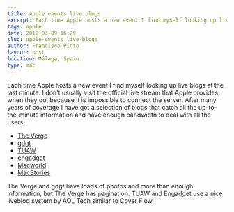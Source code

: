 ```yaml
---
title: Apple events live blogs
excerpt: Each time Apple hosts a new event I find myself looking up live blogs at the last minute.
tags: apple
date: 2012-03-09 16:29
slug: apple-events-live-blogs
author: Francisco Pinto
layout: post
location: Málaga, Spain
type: mac
---
```


Each time Apple hosts a new event I find myself looking up live blogs at the last minute. I don't usually visit the official live stream that Apple provides, when they do, because it is impossible to connect the server. After many years of coverage I have got a selection of blogs that catch all the up-to-the-minute information and have enough bandwidth to deal with all the users.

- [The Verge](http://live.theverge.com)
- [gdgt](http://live.gdgt.com)
- [TUAW](http://tuaw.com)
- [engadget](http://live.engadget.com)
- [Macworld](http://www.macworld.com)
- [MacStories](http://macstories.net)

The Verge and gdgt have loads of photos and more than enough information, but The Verge has pagination. TUAW and Engadget use a nice liveblog system by AOL Tech similar to Cover Flow.